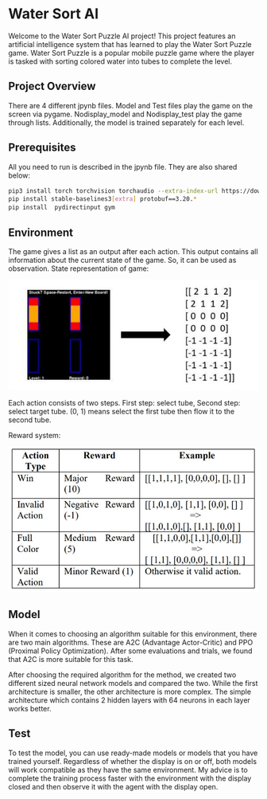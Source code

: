 # Water Sort AI

Welcome to the Water Sort Puzzle AI project! This project features an artificial intelligence system that has learned to play the Water Sort Puzzle game. Water Sort Puzzle is a popular mobile puzzle game where the player is tasked with sorting colored water into tubes to complete the level.

## Project Overview

There are 4 different jpynb files. Model and Test files play the game on the screen via pygame. Nodisplay_model and Nodisplay_test play the game through lists. Additionally, the model is trained separately for each level.

## Prerequisites

All you need to run is described in the jpynb file. They are also shared below:

```bash
pip3 install torch torchvision torchaudio --extra-index-url https://download.pytorch.org/whl/cu113
pip install stable-baselines3[extra] protobuf==3.20.*
pip install  pydirectinput gym
```

## Environment

The game gives a list as an output after each action. This output contains all information about the current state of the game. So, it can be used as observation. State representation of game:

![State](water_sort_ai/state.jpg)

Each action consists of two steps. First step: select tube, Second step: select target tube. (0, 1) means select the first tube then flow it to the second tube.

Reward system:

![Reward](water_sort_ai/reward.jpg)

## Model

When it comes to choosing an algorithm suitable for this environment, there are two main algorithms. These are A2C (Advantage Actor-Critic) and PPO (Proximal Policy Optimization). After some evaluations and trials, we found that A2C is more suitable for this task. 

After choosing the required algorithm for the method, we created two different sized neural network models and compared the two. While the first architecture is smaller, the other architecture is more complex. The simple architecture which contains 2 hidden layers with 64 neurons in each layer works better. 

## Test

To test the model, you can use ready-made models or models that you have trained yourself. Regardless of whether the display is on or off, both models will work compatible as they have the same environment. My advice is to complete the training process faster with the environment with the display closed and then observe it with the agent with the display open.